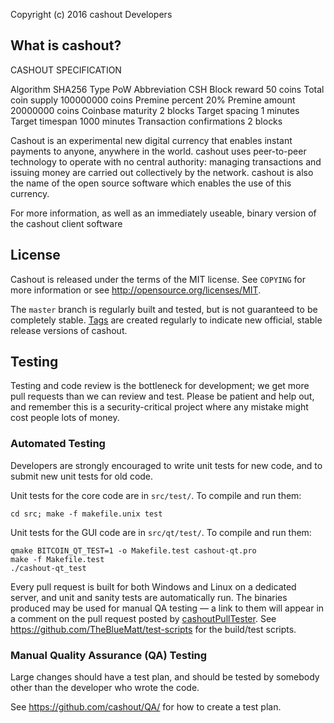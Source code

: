 Copyright (c) 2016 cashout Developers

What is cashout?
----------------

CASHOUT SPECIFICATION


Algorithm   SHA256
Type   PoW
Abbreviation   CSH
Block reward   50 coins
Total coin supply   100000000 coins
Premine percent   20%
Premine amount   20000000 coins
Coinbase maturity   2 blocks
Target spacing   1 minutes
Target timespan   1000 minutes
Transaction confirmations   2 blocks




Cashout is an experimental new digital currency that enables instant payments to
anyone, anywhere in the world. cashout uses peer-to-peer technology to operate
with no central authority: managing transactions and issuing money are carried
out collectively by the network. cashout is also the name of the open source
software which enables the use of this currency.

For more information, as well as an immediately useable, binary version of
the cashout client software

License
-------

Cashout is released under the terms of the MIT license. See `COPYING` for more
information or see http://opensource.org/licenses/MIT.

The `master` branch is regularly built and tested, but is not guaranteed to be
completely stable. [Tags](https://github.com/cashout/cashout/tags) are created
regularly to indicate new official, stable release versions of cashout.

Testing
-------

Testing and code review is the bottleneck for development; we get more pull
requests than we can review and test. Please be patient and help out, and
remember this is a security-critical project where any mistake might cost people
lots of money.

### Automated Testing

Developers are strongly encouraged to write unit tests for new code, and to
submit new unit tests for old code.

Unit tests for the core code are in `src/test/`. To compile and run them:

    cd src; make -f makefile.unix test

Unit tests for the GUI code are in `src/qt/test/`. To compile and run them:

    qmake BITCOIN_QT_TEST=1 -o Makefile.test cashout-qt.pro
    make -f Makefile.test
    ./cashout-qt_test

Every pull request is built for both Windows and Linux on a dedicated server,
and unit and sanity tests are automatically run. The binaries produced may be
used for manual QA testing — a link to them will appear in a comment on the
pull request posted by [cashoutPullTester](https://github.com/cashoutPullTester). See https://github.com/TheBlueMatt/test-scripts
for the build/test scripts.

### Manual Quality Assurance (QA) Testing

Large changes should have a test plan, and should be tested by somebody other
than the developer who wrote the code.

See https://github.com/cashout/QA/ for how to create a test plan.
